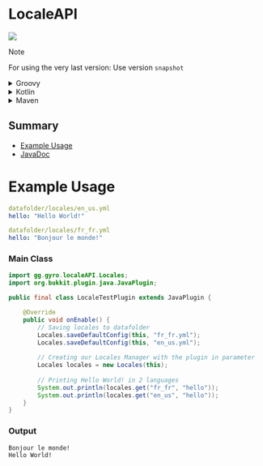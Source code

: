 # LocaleAPI

[<img src="https://mvn.coolcraft.ovh/api/badge/latest/releases/gg/gyro/LocaleAPI?color=40c14a&name=Latest release&prefix=v">](https://mvn.coolcraft.ovh/#/releases/gg/gyro/LocaleAPI/)

> [!NOTE]
> For using the very last version: Use version `snapshot`

<details>
<summary>Groovy</summary>

```groovy
maven {
    name "mathias-maven"
    url "https://mvn.coolcraft.ovh/releases"
}

implementation "gg.gyro:LocaleAPI:[version]"
```

</details>

<details>
<summary>Kotlin</summary>

```kotlin
maven {
    name = "mathias-maven"
    url = uri("https://mvn.coolcraft.ovh/releases")
}

implementation("gg.gyro:LocaleAPI:[version]")
```

</details>

<details>
<summary>Maven</summary>

```xml
<repository>
    <id>mathias-maven</id>
    <name>Mathias's Maven Repository</name>
    <url>https://mvn.coolcraft.ovh/releases</url>
</repository>

<dependency>
  <groupId>gg.gyro</groupId>
  <artifactId>LocaleAPI</artifactId>
  <version>[version]</version>
</dependency>
```

</details>

## Summary

- [Example Usage](#example-usage)
- [JavaDoc](https://mvn.coolcraft.ovh/javadoc/releases/gg/gyro/LocaleAPI/latest)

# Example Usage

```yaml
datafolder/locales/en_us.yml
hello: "Hello World!"

datafolder/locales/fr_fr.yml
hello: "Bonjour le monde!"
```

### Main Class

```java
import gg.gyro.localeAPI.Locales;
import org.bukkit.plugin.java.JavaPlugin;

public final class LocaleTestPlugin extends JavaPlugin {

    @Override
    public void onEnable() {
        // Saving locales to datafolder
        Locales.saveDefaultConfig(this, "fr_fr.yml");
        Locales.saveDefaultConfig(this, "en_us.yml");
        
        // Creating our Locales Manager with the plugin in parameter
        Locales locales = new Locales(this);
      
        // Printing Hello World! in 2 languages
        System.out.println(locales.get("fr_fr", "hello"));
        System.out.println(locales.get("en_us", "hello"));
    }
}
```

### Output

```
Bonjour le monde!
Hello World!
```
